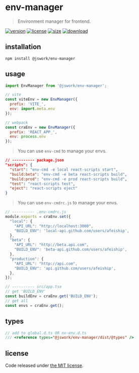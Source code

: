 # env-manager
> Environment manager for frontend.

[![version][version-image]][version-url]
[![license][license-image]][license-url]
[![size][size-image]][size-url]
[![download][download-image]][download-url]

## installation
```shell
npm install @jswork/env-manager
```

## usage
```js
import EnvManager from '@jswork/env-manager';

// vite
const viteEnv = new EnvManager({
  prefix: 'VITE_',
  env: import.meta.env
});

// webpack
const craEnv = new EnvManager({
  prefix: 'REACT_APP_',
  env: process.env
});
```

> You can use `env-cmd` to manage your envs.
```json
// ---------- package.json
"scripts": {
  "start": "env-cmd -e local react-scripts start",
  "build:beta": "env-cmd -e beta react-scripts build",
  "build:prod": "env-cmd -e prod react-scripts build",
  "test": "react-scripts test",
  "eject": "react-scripts eject"
}
```

> You can use `env-cmdrc.js` to manage your envs.
```js
// ---------- .env-cmdrc.js
module.exports = craEnv.set({
  "local": {
    "API_URL": "http://localhost:3000",
    "BUILD_ENV": 'local-api.github.com/users/afeiship',
  },
  "beta": {
    "API_URL": "http://beta.api.com",
    "BUILD_ENV": 'beta-api.github.com/users/afeiship',
  },
  "production": {
    "API_URL": "http://api.com",
    "BUILD_ENV": 'api.github.com/users/afeiship',
  },
});

// ---------- src/app.tsx
// get 'BUILD_ENV'
const buildEnv = craEnv.get('BUILD_ENV');
// get all
const envs = craEnv.get();
```

## types
```ts
// add to global.d.ts OR nx-env.d.ts
/// <reference types="@jswork/env-manager/dist/@types" />
```

## license
Code released under [the MIT license](https://github.com/afeiship/env-manager/blob/master/LICENSE.txt).

[version-image]: https://img.shields.io/npm/v/@jswork/env-manager
[version-url]: https://npmjs.org/package/@jswork/env-manager

[license-image]: https://img.shields.io/npm/l/@jswork/env-manager
[license-url]: https://github.com/afeiship/env-manager/blob/master/LICENSE.txt

[size-image]: https://img.shields.io/bundlephobia/minzip/@jswork/env-manager
[size-url]: https://github.com/afeiship/env-manager/blob/master/dist/env-manager.min.js

[download-image]: https://img.shields.io/npm/dm/@jswork/env-manager
[download-url]: https://www.npmjs.com/package/@jswork/env-manager
